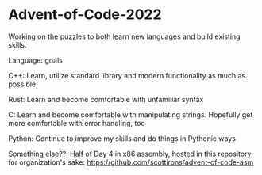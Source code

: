 # Advent-of-Code-2022

Working on the puzzles to both learn new languages and build existing skills.

Language: goals

C++: Learn, utilize standard library and modern functionality as much as possible

Rust: Learn and become comfortable with unfamiliar syntax

C: Learn and become comfortable with manipulating strings. Hopefully get more comfortable with error handling, too

Python: Continue to improve my skills and do things in Pythonic ways

Something else??: Half of Day 4 in x86 assembly, hosted in this repository for organization's sake: https://github.com/scottirons/advent-of-code-asm
